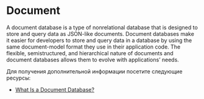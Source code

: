 # Document

A document database is a type of nonrelational database that is designed to store and query data as JSON-like documents. Document databases make it easier for developers to store and query data in a database by using the same document-model format they use in their application code. The flexible, semistructured, and hierarchical nature of documents and document databases allows them to evolve with applications’ needs.

Для получения дополнительной информации посетите следующие ресурсы:

- [What Is a Document Database?](https://aws.amazon.com/nosql/document/)
